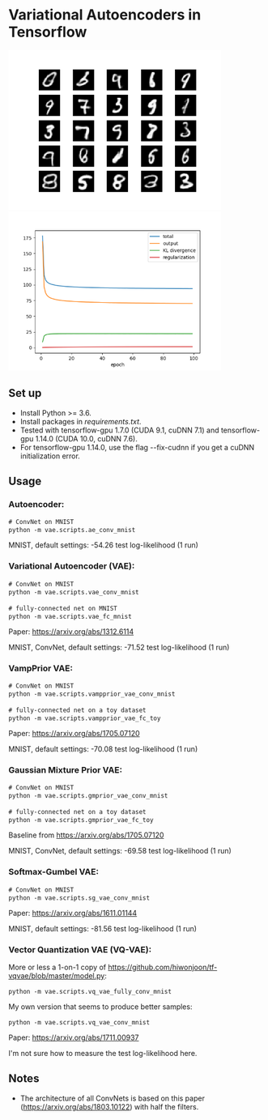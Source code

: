 # Variational Autoencoders in Tensorflow

<p float="left">
    <img src="vae/results/vae_conv_samples.png" alt="vae_mnist_samples" width="420"/>
    <img src="vae/results/vae_conv_losses.png" alt="vae_mnist_losses" width="420"/>
</p>

## Set up

* Install Python >= 3.6.
* Install packages in *requirements.txt*.
* Tested with tensorflow-gpu 1.7.0 (CUDA 9.1, cuDNN 7.1) and tensorflow-gpu 1.14.0 (CUDA 10.0, cuDNN 7.6).
* For tensorflow-gpu 1.14.0, use the flag --fix-cudnn if you get a cuDNN initialization error.
## Usage

### Autoencoder:
```
# ConvNet on MNIST
python -m vae.scripts.ae_conv_mnist
```

MNIST, default settings: -54.26 test log-likelihood (1 run)

### Variational Autoencoder (VAE):

```
# ConvNet on MNIST
python -m vae.scripts.vae_conv_mnist

# fully-connected net on MNIST
python -m vae.scripts.vae_fc_mnist
```

Paper: https://arxiv.org/abs/1312.6114

MNIST, ConvNet, default settings: -71.52 test log-likelihood (1 run)

### VampPrior VAE:

```
# ConvNet on MNIST
python -m vae.scripts.vampprior_vae_conv_mnist

# fully-connected net on a toy dataset
python -m vae.scripts.vampprior_vae_fc_toy
```

Paper: https://arxiv.org/abs/1705.07120

MNIST, default settings: -70.08 test log-likelihood (1 run)

### Gaussian Mixture Prior VAE:

```
# ConvNet on MNIST
python -m vae.scripts.gmprior_vae_conv_mnist

# fully-connected net on a toy dataset
python -m vae.scripts.gmprior_vae_fc_toy
```

Baseline from https://arxiv.org/abs/1705.07120

MNIST, ConvNet, default settings: -69.58 test log-likelihood (1 run)

### Softmax-Gumbel VAE:

```
# ConvNet on MNIST
python -m vae.scripts.sg_vae_conv_mnist
```

Paper: https://arxiv.org/abs/1611.01144

MNIST, default settings: -81.56 test log-likelihood (1 run)

### Vector Quantization VAE (VQ-VAE):

More or less a 1-on-1 copy of https://github.com/hiwonjoon/tf-vqvae/blob/master/model.py:
```
python -m vae.scripts.vq_vae_fully_conv_mnist
```

My own version that seems to produce better samples:
```
python -m vae.scripts.vq_vae_conv_mnist
```

Paper: https://arxiv.org/abs/1711.00937

I'm not sure how to measure the test log-likelihood here.

## Notes

* The architecture of all ConvNets is based on this paper (https://arxiv.org/abs/1803.10122) with half the filters.
